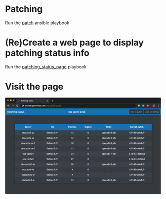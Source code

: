 # Patching

Run the [patch](https://github.com/geomidas/macbook/blob/master/ansible/patch.yml) ansible playbook

# (Re)Create a web page to display patching status info
Run the [patching_status_page](https://github.com/geomidas/macbook/blob/master/ansible/patching_status_pages.yml) playbook 

# Visit the page
![patching_status_page](https://github.com/geomidas/debian_patch/blob/master/patching_stat.png?raw=true)
